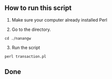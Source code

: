 ## How to run this script

1. Make sure your computer already installed Perl

2. Go to the directory.

```unix
cd ./nanangw
```

3. Run the script

```perl
perl transaction.pl
```
## Done